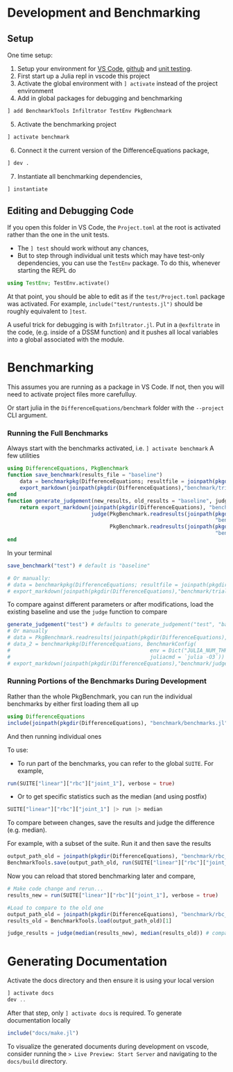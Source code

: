
# Development and Benchmarking

## Setup
One time setup:
1. Setup your environment for [VS Code](https://julia.quantecon.org/software_engineering/tools_editors.html), [github](https://julia.quantecon.org/software_engineering/version_control.html) and [unit testing](https://julia.quantecon.org/software_engineering/testing.html).
2. First start up a Julia repl in vscode this project
3. Activate the global environment with `] activate` instead of the project environment
4. Add in global packages for debugging and benchmarking
```julia
] add BenchmarkTools Infiltrator TestEnv PkgBenchmark
```
5. Activate the benchmarking project
```julia
] activate benchmark
```
6. Connect it the current version of the DifferenceEquations package,
```julia
] dev .
```
7. Instantiate all benchmarking dependencies,
```julia
] instantiate
```

## Editing and Debugging Code

If you open this folder in VS Code, the `Project.toml` at the root is activated rather than the one in the unit tests.
- The `] test` should work without any chances,
- But to step through individual unit tests which may have test-only dependencies, you can use the `TestEnv` package.  To do this, whenever starting the REPL do
```julia
using TestEnv; TestEnv.activate()
```
At that point, you should be able to edit as if the `test/Project.toml` package was activated.  For example, `include("test/runtests.jl")` should be roughly equivalent to `]test`.  

A useful trick for debugging is with `Infiltrator.jl`. Put in a `@exfiltrate`  in the code, (e.g. inside of a DSSM function) and it pushes all local variables into a global associated with the module.
# Benchmarking
This assumes you are running as a package in VS Code.  If not, then you will need to activate project files more carefulluy.

Or start julia in the `DifferenceEquations/benchmark` folder with the  `--project`  CLI argument.

### Running the Full Benchmarks

Always start with the benchmarks activated, i.e. `] activate benchmark`
A few utilities
```julia
using DifferenceEquations, PkgBenchmark
function save_benchmark(results_file = "baseline")
    data = benchmarkpkg(DifferenceEquations; resultfile = joinpath(pkgdir(DifferenceEquations),"benchmark/$results_file.json"))
    export_markdown(joinpath(pkgdir(DifferenceEquations),"benchmark/trial_$results_file.md"), data)
end
function generate_judgement(new_results, old_results = "baseline", judge_file = "judge")
    return export_markdown(joinpath(pkgdir(DifferenceEquations), "benchmark/$judge_file.md"),
                           judge(PkgBenchmark.readresults(joinpath(pkgdir(DifferenceEquations),
                                                                   "benchmark/$new_results.json")),
                                 PkgBenchmark.readresults(joinpath(pkgdir(DifferenceEquations),
                                                                   "benchmark/$old_results.json"))))
end

```
In your terminal
```julia
save_benchmark("test") # default is "baseline"

# Or manually:
# data = benchmarkpkg(DifferenceEquations; resultfile = joinpath(pkgdir(DifferenceEquations),"benchmark/baseline.json"))
# export_markdown(joinpath(pkgdir(DifferenceEquations),"benchmark/trial.md"), data) # can export as markdown
```

To compare against different parameters or after modifications, load the existing baseline and use the `judge` function to compare

```julia
generate_judgement("test") # defaults to generate_judgement("test", "baseline", "judge")
# Or manually
# data = PkgBenchmark.readresults(joinpath(pkgdir(DifferenceEquations),"benchmark/baseline.json"))
# data_2 = benchmarkpkg(DifferenceEquations, BenchmarkConfig(
#                                             env = Dict("JULIA_NUM_THREADS" => 4, "OPENBLAS_NUM_THREADS" => 1),
#                                             juliacmd = `julia -O3`))
# export_markdown(joinpath(pkgdir(DifferenceEquations),"benchmark/judge.md"), judge(data_2, data))
```

### Running Portions of the Benchmarks During Development

Rather than the whole PkgBenchmark, you can run the individual benchmarks by either first loading them all up
```julia
using DifferenceEquations
include(joinpath(pkgdir(DifferenceEquations), "benchmark/benchmarks.jl"))
```
And then running individual ones

To use:
- To run part of the benchmarks, you can refer to the global `SUITE`.  For example,
```julia
run(SUITE["linear"]["rbc"]["joint_1"], verbose = true)
```
- Or to get specific statistics such as the median (and using postfix)
```julia
SUITE["linear"]["rbc"]["joint_1"] |> run |> median
```

To compare between changes, save the results and judge the difference (e.g. median).

For example, with a subset of the suite.  Run it and then save the results
```julia
output_path_old = joinpath(pkgdir(DifferenceEquations), "benchmark/rbc_first_order.json")
BenchmarkTools.save(output_path_old, run(SUITE["linear"]["rbc"]["joint_1"], verbose = true))
```
Now you can reload that stored benchmarking later and compare,
```julia
# Make code change and rerun...
results_new = run(SUITE["linear"]["rbc"]["joint_1"], verbose = true)

#Load to compare to the old one
output_path_old = joinpath(pkgdir(DifferenceEquations), "benchmark/rbc_first_order.json")
results_old = BenchmarkTools.load(output_path_old)[1]

judge_results = judge(median(results_new), median(results_old)) # compare the median/etc.
```

# Generating Documentation
Activate the docs directory and then ensure it is using your local version
```julia
] activate docs
dev ..
```

After that step, only `] activate docs` is required.  To generate documentation locally

```julia
include("docs/make.jl")
```

To visualize the generated documents during development on vscode, consider running the `> Live Preview: Start Server` and navigating to the `docs/build` directory.